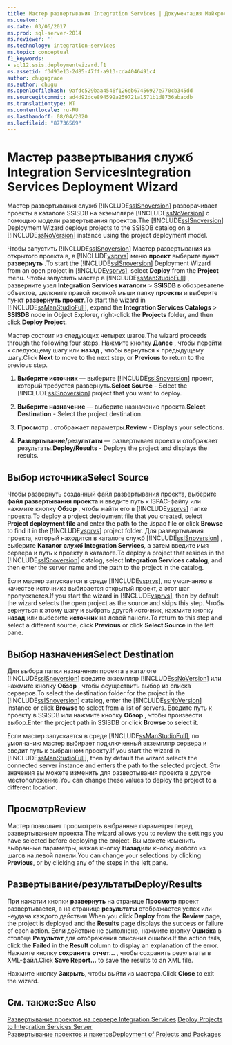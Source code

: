 ```yaml
---
title: Мастер развертывания Integration Services | Документация Майкрософт
ms.custom: ''
ms.date: 03/06/2017
ms.prod: sql-server-2014
ms.reviewer: ''
ms.technology: integration-services
ms.topic: conceptual
f1_keywords:
- sql12.ssis.deploymentwizard.f1
ms.assetid: f3d93e13-2d85-47ff-a913-cda4046491c4
author: chugugrace
ms.author: chugu
ms.openlocfilehash: 9afdc529baa4546f126eb67456927e770cb345dd
ms.sourcegitcommit: ad4d92dce894592a259721a1571b1d8736abacdb
ms.translationtype: MT
ms.contentlocale: ru-RU
ms.lasthandoff: 08/04/2020
ms.locfileid: "87736569"
---
```

# <a name="integration-services-deployment-wizard"></a><span data-ttu-id="e75ff-102">Мастер развертывания служб Integration Services</span><span class="sxs-lookup"><span data-stu-id="e75ff-102">Integration Services Deployment Wizard</span></span>
  <span data-ttu-id="e75ff-103">Мастер развертывания служб [!INCLUDE[ssISnoversion](../includes/ssisnoversion-md.md)] разворачивает проекты в каталоге SSISDB на экземпляре [!INCLUDE[ssNoVersion](../includes/ssnoversion-md.md)] с помощью модели развертывания проектов.</span><span class="sxs-lookup"><span data-stu-id="e75ff-103">The [!INCLUDE[ssISnoversion](../includes/ssisnoversion-md.md)] Deployment Wizard deploys projects to the SSISDB catalog on a [!INCLUDE[ssNoVersion](../includes/ssnoversion-md.md)] instance using the project deployment model.</span></span>  
  
 <span data-ttu-id="e75ff-104">Чтобы запустить [!INCLUDE[ssISnoversion](../includes/ssisnoversion-md.md)] Мастер развертывания из открытого проекта в, в [!INCLUDE[vsprvs](../includes/vsprvs-md.md)] меню **проект** выберите пункт **развернуть** .</span><span class="sxs-lookup"><span data-stu-id="e75ff-104">To start the [!INCLUDE[ssISnoversion](../includes/ssisnoversion-md.md)] Deployment Wizard from an open project in [!INCLUDE[vsprvs](../includes/vsprvs-md.md)], select **Deploy** from the **Project** menu.</span></span> <span data-ttu-id="e75ff-105">Чтобы запустить мастер в [!INCLUDE[ssManStudioFull](../includes/ssmanstudiofull-md.md)] , разверните узел **Integration Services каталоги**  >  **SSISDB** в обозревателе объектов, щелкните правой кнопкой мыши папку **проекты** и выберите пункт **развернуть проект**.</span><span class="sxs-lookup"><span data-stu-id="e75ff-105">To start the wizard in [!INCLUDE[ssManStudioFull](../includes/ssmanstudiofull-md.md)], expand the **Integration Services Catalogs** > **SSISDB** node in Object Explorer, right-click the **Projects** folder, and then click **Deploy Project**.</span></span>  
  
 <span data-ttu-id="e75ff-106">Мастер состоит из следующих четырех шагов.</span><span class="sxs-lookup"><span data-stu-id="e75ff-106">The wizard proceeds through the following four steps.</span></span> <span data-ttu-id="e75ff-107">Нажмите кнопку **Далее** , чтобы перейти к следующему шагу или **назад** , чтобы вернуться к предыдущему шагу.</span><span class="sxs-lookup"><span data-stu-id="e75ff-107">Click **Next** to move to the next step, or **Previous** to return to the previous step.</span></span>  
  
1.  <span data-ttu-id="e75ff-108">**Выберите источник** — выберите [!INCLUDE[ssISnoversion](../includes/ssisnoversion-md.md)] проект, который требуется развернуть.</span><span class="sxs-lookup"><span data-stu-id="e75ff-108">**Select Source** - Select the [!INCLUDE[ssISnoversion](../includes/ssisnoversion-md.md)] project that you want to deploy.</span></span>  
  
2.  <span data-ttu-id="e75ff-109">**Выберите назначение** — выберите назначение проекта.</span><span class="sxs-lookup"><span data-stu-id="e75ff-109">**Select Destination** - Select the project destination.</span></span>  
  
3.  <span data-ttu-id="e75ff-110">**Просмотр** . отображает параметры.</span><span class="sxs-lookup"><span data-stu-id="e75ff-110">**Review** - Displays your selections.</span></span>  
  
4.  <span data-ttu-id="e75ff-111">**Развертывание/результаты** — развертывает проект и отображает результаты.</span><span class="sxs-lookup"><span data-stu-id="e75ff-111">**Deploy/Results** - Deploys the project and displays the results.</span></span>  
  
## <a name="select-source"></a><span data-ttu-id="e75ff-112">Выбор источника</span><span class="sxs-lookup"><span data-stu-id="e75ff-112">Select Source</span></span>  
 <span data-ttu-id="e75ff-113">Чтобы развернуть созданный файл развертывания проекта, выберите **файл развертывания проекта** и введите путь к ISPAC-файлу или нажмите кнопку **Обзор** , чтобы найти его в [!INCLUDE[vsprvs](../includes/vsprvs-md.md)] папке проекта.</span><span class="sxs-lookup"><span data-stu-id="e75ff-113">To deploy a project deployment file that you created, select **Project deployment file** and enter the path to the .ispac file or click **Browse** to find it in the [!INCLUDE[vsprvs](../includes/vsprvs-md.md)] project folder.</span></span> <span data-ttu-id="e75ff-114">Для развертывания проекта, который находится в каталоге служб [!INCLUDE[ssISnoversion](../includes/ssisnoversion-md.md)] , выберите **Каталог служб Integration Services**, а затем введите имя сервера и путь к проекту в каталоге.</span><span class="sxs-lookup"><span data-stu-id="e75ff-114">To deploy a project that resides in the [!INCLUDE[ssISnoversion](../includes/ssisnoversion-md.md)] catalog, select **Integration Services catalog**, and then enter the server name and the path to the project in the catalog.</span></span>  
  
 <span data-ttu-id="e75ff-115">Если мастер запускается в среде [!INCLUDE[vsprvs](../includes/vsprvs-md.md)], по умолчанию в качестве источника выбирается открытый проект, а этот шаг пропускается.</span><span class="sxs-lookup"><span data-stu-id="e75ff-115">If you start the wizard in [!INCLUDE[vsprvs](../includes/vsprvs-md.md)], then by default the wizard selects the open project as the source and skips this step.</span></span> <span data-ttu-id="e75ff-116">Чтобы вернуться к этому шагу и выбрать другой источник, нажмите кнопку **назад** или выберите **источник** на левой панели.</span><span class="sxs-lookup"><span data-stu-id="e75ff-116">To return to this step and select a different source, click **Previous** or click **Select Source** in the left pane.</span></span>  
  
## <a name="select-destination"></a><span data-ttu-id="e75ff-117">Выбор назначения</span><span class="sxs-lookup"><span data-stu-id="e75ff-117">Select Destination</span></span>  
 <span data-ttu-id="e75ff-118">Для выбора папки назначения проекта в каталоге [!INCLUDE[ssISnoversion](../includes/ssisnoversion-md.md)] введите экземпляр [!INCLUDE[ssNoVersion](../includes/ssnoversion-md.md)] или нажмите кнопку **Обзор** , чтобы осуществить выбор из списка серверов.</span><span class="sxs-lookup"><span data-stu-id="e75ff-118">To select the destination folder for the project in the [!INCLUDE[ssISnoversion](../includes/ssisnoversion-md.md)] catalog, enter the [!INCLUDE[ssNoVersion](../includes/ssnoversion-md.md)] instance or click **Browse** to select from a list of servers.</span></span> <span data-ttu-id="e75ff-119">Введите путь к проекту в SSISDB или нажмите кнопку **Обзор** , чтобы произвести выбор.</span><span class="sxs-lookup"><span data-stu-id="e75ff-119">Enter the project path in SSISDB or click **Browse** to select it.</span></span>  
  
 <span data-ttu-id="e75ff-120">Если мастер запускается в среде [!INCLUDE[ssManStudioFull](../includes/ssmanstudiofull-md.md)], по умолчанию мастер выбирает подключенный экземпляр сервера и вводит путь к выбранном проекту.</span><span class="sxs-lookup"><span data-stu-id="e75ff-120">If you start the wizard in [!INCLUDE[ssManStudioFull](../includes/ssmanstudiofull-md.md)], then by default the wizard selects the connected server instance and enters the path to the selected project.</span></span> <span data-ttu-id="e75ff-121">Эти значения вы можете изменить для развертывания проекта в другое местоположение.</span><span class="sxs-lookup"><span data-stu-id="e75ff-121">You can change these values to deploy the project to a different location.</span></span>  
  
## <a name="review"></a><span data-ttu-id="e75ff-122">Просмотр</span><span class="sxs-lookup"><span data-stu-id="e75ff-122">Review</span></span>  
 <span data-ttu-id="e75ff-123">Мастер позволяет просмотреть выбранные параметры перед развертыванием проекта.</span><span class="sxs-lookup"><span data-stu-id="e75ff-123">The wizard allows you to review the settings you have selected before deploying the project.</span></span> <span data-ttu-id="e75ff-124">Вы можете изменить выбранные параметры, нажав кнопку **Назад**или кнопку любого из шагов на левой панели.</span><span class="sxs-lookup"><span data-stu-id="e75ff-124">You can change your selections by clicking **Previous**, or by clicking any of the steps in the left pane.</span></span>  
  
## <a name="deployresults"></a><span data-ttu-id="e75ff-125">Развертывание/результаты</span><span class="sxs-lookup"><span data-stu-id="e75ff-125">Deploy/Results</span></span>  
 <span data-ttu-id="e75ff-126">При нажатии кнопки **развернуть** на странице **Просмотр** проект развертывается, а на странице **результаты** отображается успех или неудача каждого действия.</span><span class="sxs-lookup"><span data-stu-id="e75ff-126">When you click **Deploy** from the **Review** page, the project is deployed and the **Results** page displays the success or failure of each action.</span></span> <span data-ttu-id="e75ff-127">Если действие не выполнено, нажмите кнопку **Ошибка** в столбце **Результат** для отображения описания ошибки.</span><span class="sxs-lookup"><span data-stu-id="e75ff-127">If the action fails, click the **Failed** in the **Result** column to display an explanation of the error.</span></span> <span data-ttu-id="e75ff-128">Нажмите кнопку **сохранить отчет...** , чтобы сохранить результаты в XML-файл.</span><span class="sxs-lookup"><span data-stu-id="e75ff-128">Click **Save Report...** to save the results to an XML file.</span></span>  
  
 <span data-ttu-id="e75ff-129">Нажмите кнопку **Закрыть**, чтобы выйти из мастера.</span><span class="sxs-lookup"><span data-stu-id="e75ff-129">Click **Close** to exit the wizard.</span></span>  
  
## <a name="see-also"></a><span data-ttu-id="e75ff-130">См. также:</span><span class="sxs-lookup"><span data-stu-id="e75ff-130">See Also</span></span>  
 <span data-ttu-id="e75ff-131">[Развертывание проектов на сервере Integration Services](../../2014/integration-services/deploy-projects-to-integration-services-server.md) </span><span class="sxs-lookup"><span data-stu-id="e75ff-131">[Deploy Projects to Integration Services Server](../../2014/integration-services/deploy-projects-to-integration-services-server.md) </span></span>  
 [<span data-ttu-id="e75ff-132">Развертывание проектов и пакетов</span><span class="sxs-lookup"><span data-stu-id="e75ff-132">Deployment of Projects and Packages</span></span>](packages/deploy-integration-services-ssis-projects-and-packages.md)  
  
  
